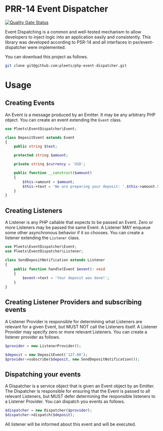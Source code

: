 # PRR-14 Event Dispatcher

[![Quality Gate Status](https://sonarcloud.io/api/project_badges/measure?project=pleets_php-event-dispatcher&metric=alert_status)](https://sonarcloud.io/dashboard?id=pleets_php-event-dispatcher)

Event Dispatching is a common and well-tested mechanism to allow developers to inject logic into an application easily and consistently.
This library was developed according to PSR-14 and all interfaces in psr/event-dispatcher were implemented.

You can download this project as follows.

```bash
git clone git@github.com:pleets/php-event-dispatcher.git
```

# Usage

## Creating Events

An Event is a message produced by an Emitter. It may be any arbitrary PHP object.
You can create an event extending the `Event` class.

```php
use Pleets\EventDispatcher\Event;

class DepositEvent extends Event
{
    public string $text;

    protected string $amount;

    private string $currency = 'USD';

    public function __construct($amount)
    {
        $this->amount = $amount;
        $this->text = 'We are preparing your deposit: '.$this->amount.$this->currency;
    }
}
```

## Creating Listeners

A Listener is any PHP callable that expects to be passed an Event. Zero or more Listeners may be passed the same Event.
A Listener MAY enqueue some other asynchronous behavior if it so chooses.
You can create a listener extending the `Listener` class.

```php
use Pleets\EventDispatcher\Event;
use Pleets\EventDispatcher\Listener;

class SendDepositNotification extends Listener
{
    public function handle(Event $event): void
    {
        $event->text = 'Your deposit was done!';
    }
}
```

## Creating Listener Providers and subscribing events

A Listener Provider is responsible for determining what Listeners are relevant for a given Event, but MUST NOT call the Listeners itself.
A Listener Provider may specify zero or more relevant Listeners.
You can create a listener provider as follows.

```php
$provider = new ListenerProvider();

$deposit = new DepositEvent('127.00');
$provider->subscribe($deposit, new SendDepositNotification());
```

## Dispatching your events

A Dispatcher is a service object that is given an Event object by an Emitter.
The Dispatcher is responsible for ensuring that the Event is passed to all relevant Listeners, but MUST defer determining the responsible listeners to a Listener Provider.
You can dispatch you events as follows.

```php
$dispatcher = new Dispatcher($provider);
$dispatcher->dispatch($deposit);
```

All listener will be informed about this event and will be executed.